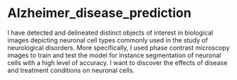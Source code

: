 # Alzheimer_disease_prediction
I have detected and delineated distinct objects of interest in biological images depicting neuronal cell types commonly used in the study of neurological disorders. More specifically, I used phase contrast microscopy images to train and test the model for instance segmentation of neuronal cells with a high level of accuracy. I want to discover the effects of disease and treatment conditions on neuronal cells. 
